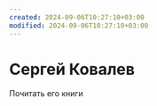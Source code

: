```yaml
---
created: 2024-09-06T10:27:10+03:00
modified: 2024-09-06T10:27:10+03:00
---
```


# Сергей Ковалев

Почитать его книги

